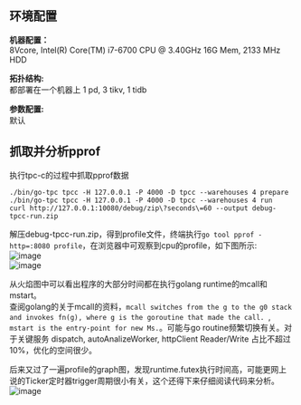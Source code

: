 ## 环境配置
**机器配置：**<br>
8Vcore, Intel(R) Core(TM) i7-6700 CPU @ 3.40GHz
16G Mem, 2133 MHz
HDD

**拓扑结构:**<br>
都部署在一个机器上
1 pd, 3 tikv, 1 tidb

**参数配置:**<br>
默认

## 抓取并分析pprof
执行tpc-c的过程中抓取pprof数据<br>
```
./bin/go-tpc tpcc -H 127.0.0.1 -P 4000 -D tpcc --warehouses 4 prepare
./bin/go-tpc tpcc -H 127.0.0.1 -P 4000 -D tpcc --warehouses 4 run
curl http://127.0.0.1:10080/debug/zip\?seconds\=60 --output debug-tpcc-run.zip
```
解压debug-tpcc-run.zip，得到profile文件，终端执行`go tool pprof -http=:8080 profile`，在浏览器中可观察到cpu的profile，如下图所示:<br>
![image](https://user-images.githubusercontent.com/23067882/91974813-f3b34480-ed50-11ea-864c-f0af15a2fd8a.png)
<br>
![image](https://user-images.githubusercontent.com/23067882/91975028-53a9eb00-ed51-11ea-8914-518be6ddf762.png)

从火焰图中可以看出程序的大部分时间都在执行golang runtime的mcall和mstart。<br>
查阅golang的关于mcall的资料，`mcall switches from the g to the g0 stack and invokes fn(g), where g is the goroutine that made the call. `, `mstart is the entry-point for new Ms.`。可能与go routine频繁切换有关。对于关键服务 dispatch, autoAnalizeWorker, httpClient Reader/Write 占比不超过10%，优化的空间很少。

后来又过了一遍profile的graph图，发现runtime.futex执行时间高，可能更网上说的Ticker定时器trigger周期很小有关，这个还得下来仔细阅读代码来分析。
![image](https://user-images.githubusercontent.com/23067882/91977276-ffa10580-ed54-11ea-984f-7683d2d84203.png)
